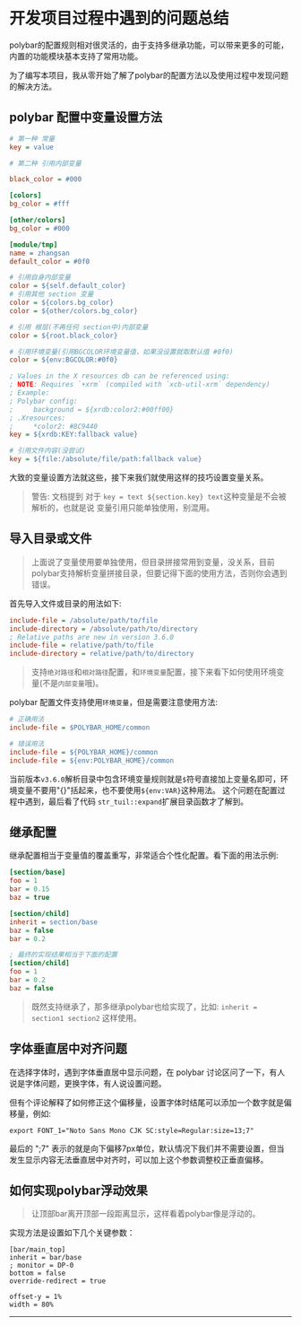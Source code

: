# 开发项目过程中遇到的问题总结

polybar的配置规则相对很灵活的，由于支持多继承功能，可以带来更多的可能，内置的功能模块基本支持了常用功能。

为了编写本项目，我从零开始了解了polybar的配置方法以及使用过程中发现问题的解决方法。


## polybar 配置中变量设置方法

```ini
# 第一种 常量
key = value

# 第二种 引用内部变量

black_color = #000

[colors]
bg_color = #fff

[other/colors]
bg_color = #000

[module/tmp]
name = zhangsan
default_color = #0f0

# 引用自身内部变量
color = ${self.default_color}
# 引用其他 section 变量
color = ${colors.bg_color}
color = ${other/colors.bg_color}

# 引用 根层(不再任何 section中)内部变量
color = ${root.black_color}

# 引用环境变量(引用BGCOLOR环境变量值，如果没设置就取默认值 #0f0)
color = ${env:BGCOLOR:#0f0}

; Values in the X resources db can be referenced using:
; NOTE: Requires `+xrm` (compiled with `xcb-util-xrm` dependency)
; Example: 
; Polybar config:
;     background = ${xrdb:color2:#00ff00}
; .Xresources:
;     *color2: #8C9440
key = ${xrdb:KEY:fallback value}

# 引用文件内容(没尝试)
key = ${file:/absolute/file/path:fallback value}
```
大致的变量设置方法就这些，接下来我们就使用这样的技巧设置变量关系。

> 警告: 文档提到 对于 `key = text ${section.key} text`这种变量是不会被解析的，也就是说 变量引用只能单独使用，别混用。


## 导入目录或文件
> 上面说了变量使用要单独使用，但目录拼接常用到变量，没关系，目前polybar支持解析变量拼接目录，但要记得下面的使用方法，否则你会遇到错误。

首先导入文件或目录的用法如下:
```ini
include-file = /absolute/path/to/file
include-directory = /absolute/path/to/directory
; Relative paths are new in version 3.6.0
include-file = relative/path/to/file
include-directory = relative/path/to/directory
```
> 支持`绝对路径`和`相对路径`配置，和`环境变量`配置，接下来看下如何使用环境变量(不是`内部变量`哦)。


polybar 配置文件支持使用`环境变量`，但是需要注意使用方法:
```ini
# 正确用法
include-file = $POLYBAR_HOME/common

# 错误用法
include-file = ${POLYBAR_HOME}/common
include-file = ${env:POLYBAR_HOME}/common
```
当前版本`v3.6.0`解析目录中包含环境变量规则就是`$`符号直接加上变量名即可，环境变量不要用"{}"括起来，也不要使用`${env:VAR}`这种用法。
这个问题在配置过程中遇到，最后看了代码 `str_tuil::expand`扩展目录函数才了解到。

## 继承配置

继承配置相当于变量值的覆盖重写，非常适合个性化配置。看下面的用法示例:

```ini
[section/base]
foo = 1
bar = 0.15
baz = true

[section/child]
inherit = section/base
baz = false
bar = 0.2

; 最终的实现结果相当于下面的配置
[section/child]
foo = 1
bar = 0.2
baz = false
```

> 既然支持继承了，那多继承polybar也给实现了，比如: `inherit = section1 section2` 这样使用。

## 字体垂直居中对齐问题

在选择字体时，遇到字体垂直居中显示问题，在 polybar 讨论区问了一下，有人说是字体问题，更换字体，有人说设置问题。

但有个评论解释了如何修正这个偏移量，设置字体时结尾可以添加一个数字就是偏移量，例如:
```
export FONT_1="Noto Sans Mono CJK SC:style=Regular:size=13;7"
```

最后的 ";7" 表示的就是向下偏移7px单位，默认情况下我们并不需要设置，但当发生显示内容无法垂直居中对齐时，可以加上这个参数调整校正垂直偏移。


## 如何实现polybar浮动效果
> 让顶部bar离开顶部一段距离显示，这样看着polybar像是浮动的。

实现方法是设置如下几个关键参数：
```
[bar/main_top]
inherit = bar/base
; monitor = DP-0
bottom = false
override-redirect = true

offset-y = 1%
width = 80%

```



---
